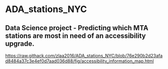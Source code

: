 # ADA_stations_NYC
## Data Science project - Predicting which MTA stations are most in need of an accessibility upgrade. 

https://raw.githack.com/zlaa2016/ADA_stations_NYC/blob/76e290b2d23afad8484a37c3e4ef0d7aad036d88/fig/accessibility_information_map.html
